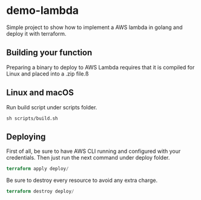 # demo-lambda
Simple project to show how to implement a AWS lambda in golang and deploy it with terraform.

## Building your function
Preparing a binary to deploy to AWS Lambda requires that it is compiled for Linux and placed into a .zip file.ß

## Linux and macOS
Run build script under scripts folder.
``` shell
sh scripts/build.sh 
```

## Deploying
First of all, be sure to have AWS CLI running and configured with your credentials. Then just run the next command under deploy folder.
``` terraform
terraform apply deploy/
```
Be sure to destroy every resource to avoid any extra charge.
``` terraform
terraform destroy deploy/
```
